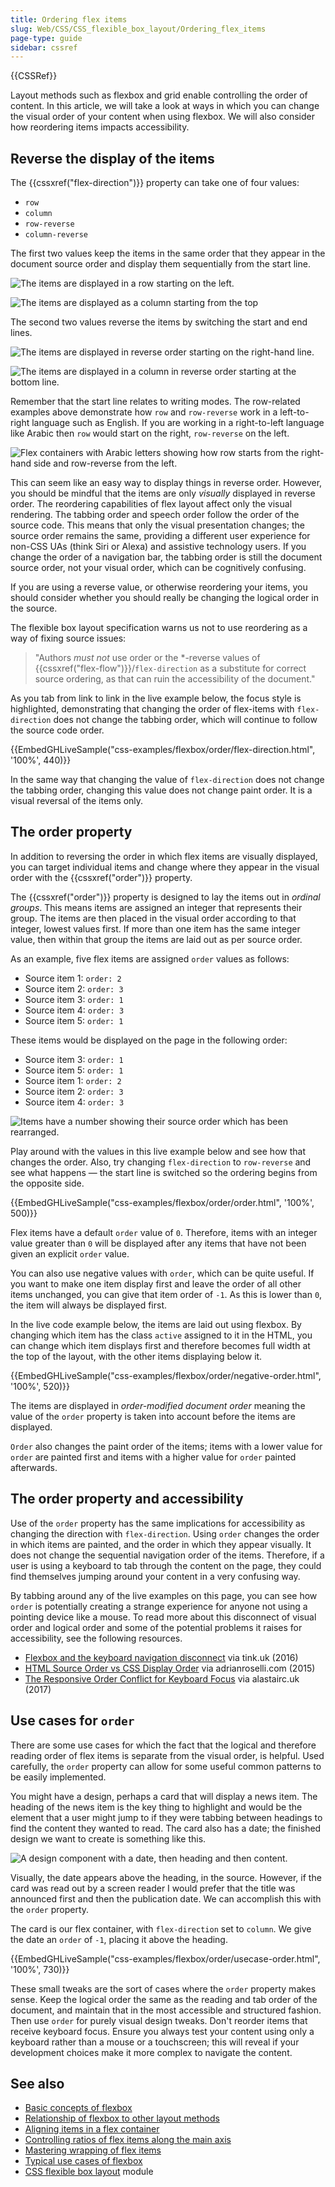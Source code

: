 ```yaml
---
title: Ordering flex items
slug: Web/CSS/CSS_flexible_box_layout/Ordering_flex_items
page-type: guide
sidebar: cssref
---
```


{{CSSRef}}

Layout methods such as flexbox and grid enable controlling the order of content. In this article, we will take a look at ways in which you can change the visual order of your content when using flexbox. We will also consider how reordering items impacts accessibility.

## Reverse the display of the items

The {{cssxref("flex-direction")}} property can take one of four values:

- `row`
- `column`
- `row-reverse`
- `column-reverse`

The first two values keep the items in the same order that they appear in the document source order and display them sequentially from the start line.

![The items are displayed in a row starting on the left.](basics1.png)

![The items are displayed as a column starting from the top ](align10.png)

The second two values reverse the items by switching the start and end lines.

![The items are displayed in reverse order starting on the right-hand line.](align9.png)

![The items are displayed in a column in reverse order starting at the bottom line.](align11.png)

Remember that the start line relates to writing modes. The row-related examples above demonstrate how `row` and `row-reverse` work in a left-to-right language such as English. If you are working in a right-to-left language like Arabic then `row` would start on the right, `row-reverse` on the left.

![Flex containers with Arabic letters showing how row starts from the right-hand side and row-reverse from the left.](order-rtl.png)

This can seem like an easy way to display things in reverse order. However, you should be mindful that the items are only _visually_ displayed in reverse order. The reordering capabilities of flex layout affect only the visual rendering. The tabbing order and speech order follow the order of the source code. This means that only the visual presentation changes; the source order remains the same, providing a different user experience for non-CSS UAs (think Siri or Alexa) and assistive technology users. If you change the order of a navigation bar, the tabbing order is still the document source order, not your visual order, which can be cognitively confusing.

If you are using a reverse value, or otherwise reordering your items, you should consider whether you should really be changing the logical order in the source.

The flexible box layout specification warns us not to use reordering as a way of fixing source issues:

> "Authors _must not_ use order or the \*-reverse values of {{cssxref("flex-flow")}}/`flex-direction` as a substitute for correct source ordering, as that can ruin the accessibility of the document."

As you tab from link to link in the live example below, the focus style is highlighted, demonstrating that changing the order of flex-items with `flex-direction` does not change the tabbing order, which will continue to follow the source code order.

{{EmbedGHLiveSample("css-examples/flexbox/order/flex-direction.html", '100%', 440)}}

In the same way that changing the value of `flex-direction` does not change the tabbing order, changing this value does not change paint order. It is a visual reversal of the items only.

## The order property

In addition to reversing the order in which flex items are visually displayed, you can target individual items and change where they appear in the visual order with the {{cssxref("order")}} property.

The {{cssxref("order")}} property is designed to lay the items out in _ordinal groups_. This means items are assigned an integer that represents their group. The items are then placed in the visual order according to that integer, lowest values first. If more than one item has the same integer value, then within that group the items are laid out as per source order.

As an example, five flex items are assigned `order` values as follows:

- Source item 1: `order: 2`
- Source item 2: `order: 3`
- Source item 3: `order: 1`
- Source item 4: `order: 3`
- Source item 5: `order: 1`

These items would be displayed on the page in the following order:

- Source item 3: `order: 1`
- Source item 5: `order: 1`
- Source item 1: `order: 2`
- Source item 2: `order: 3`
- Source item 4: `order: 3`

![Items have a number showing their source order which has been rearranged.](order-property.png)

Play around with the values in this live example below and see how that changes the order. Also, try changing `flex-direction` to `row-reverse` and see what happens — the start line is switched so the ordering begins from the opposite side.

{{EmbedGHLiveSample("css-examples/flexbox/order/order.html", '100%', 500)}}

Flex items have a default `order` value of `0`. Therefore, items with an integer value greater than `0` will be displayed after any items that have not been given an explicit `order` value.

You can also use negative values with `order`, which can be quite useful. If you want to make one item display first and leave the order of all other items unchanged, you can give that item order of `-1`. As this is lower than `0`, the item will always be displayed first.

In the live code example below, the items are laid out using flexbox. By changing which item has the class `active` assigned to it in the HTML, you can change which item displays first and therefore becomes full width at the top of the layout, with the other items displaying below it.

{{EmbedGHLiveSample("css-examples/flexbox/order/negative-order.html", '100%', 520)}}

The items are displayed in _order-modified document order_ meaning the value of the `order` property is taken into account before the items are displayed.

`Order` also changes the paint order of the items; items with a lower value for `order` are painted first and items with a higher value for `order` painted afterwards.

## The order property and accessibility

Use of the `order` property has the same implications for accessibility as changing the direction with `flex-direction`. Using `order` changes the order in which items are painted, and the order in which they appear visually. It does not change the sequential navigation order of the items. Therefore, if a user is using a keyboard to tab through the content on the page, they could find themselves jumping around your content in a very confusing way.

By tabbing around any of the live examples on this page, you can see how `order` is potentially creating a strange experience for anyone not using a pointing device like a mouse. To read more about this disconnect of visual order and logical order and some of the potential problems it raises for accessibility, see the following resources.

- [Flexbox and the keyboard navigation disconnect](https://tink.uk/flexbox-the-keyboard-navigation-disconnect/) via tink.uk (2016)
- [HTML Source Order vs CSS Display Order](https://adrianroselli.com/2015/10/html-source-order-vs-css-display-order.html) via adrianroselli.com (2015)
- [The Responsive Order Conflict for Keyboard Focus](https://alastairc.uk/2017/06/the-responsive-order-conflict/) via alastairc.uk (2017)

## Use cases for `order`

There are some use cases for which the fact that the logical and therefore reading order of flex items is separate from the visual order, is helpful. Used carefully, the `order` property can allow for some useful common patterns to be easily implemented.

You might have a design, perhaps a card that will display a news item. The heading of the news item is the key thing to highlight and would be the element that a user might jump to if they were tabbing between headings to find the content they wanted to read. The card also has a date; the finished design we want to create is something like this.

![A design component with a date, then heading and then content.](order-card.png)

Visually, the date appears above the heading, in the source. However, if the card was read out by a screen reader I would prefer that the title was announced first and then the publication date. We can accomplish this with the `order` property.

The card is our flex container, with `flex-direction` set to `column`. We give the date an `order` of `-1`, placing it above the heading.

{{EmbedGHLiveSample("css-examples/flexbox/order/usecase-order.html", '100%', 730)}}

These small tweaks are the sort of cases where the `order` property makes sense. Keep the logical order the same as the reading and tab order of the document, and maintain that in the most accessible and structured fashion. Then use `order` for purely visual design tweaks. Don't reorder items that receive keyboard focus. Ensure you always test your content using only a keyboard rather than a mouse or a touchscreen; this will reveal if your development choices make it more complex to navigate the content.

## See also

- [Basic concepts of flexbox](/en-US/docs/Web/CSS/CSS_flexible_box_layout/Basic_concepts_of_flexbox)
- [Relationship of flexbox to other layout methods](/en-US/docs/Web/CSS/CSS_flexible_box_layout/Relationship_of_flexbox_to_other_layout_methods)
- [Aligning items in a flex container](/en-US/docs/Web/CSS/CSS_flexible_box_layout/Aligning_items_in_a_flex_container)
- [Controlling ratios of flex items along the main axis](/en-US/docs/Web/CSS/CSS_flexible_box_layout/Controlling_ratios_of_flex_items_along_the_main_axis)
- [Mastering wrapping of flex items](/en-US/docs/Web/CSS/CSS_flexible_box_layout/Mastering_wrapping_of_flex_items)
- [Typical use cases of flexbox](/en-US/docs/Web/CSS/CSS_flexible_box_layout/Typical_use_cases_of_flexbox)
- [CSS flexible box layout](/en-US/docs/Web/CSS/CSS_flexible_box_layout) module
